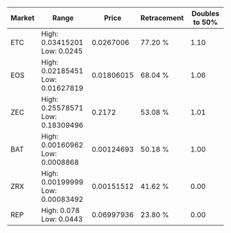 | Market | Range | Price| Retracement | Doubles to 50% |
| --- | --- | --- | --- | --- |
| ETC | High: 0.03415201<br />Low: 0.0245 | 0.0267006 | 77.20 % | 1.10 |
| EOS | High: 0.02185451<br />Low: 0.01627819 | 0.01806015 | 68.04 % | 1.06 |
| ZEC | High: 0.25578571<br />Low: 0.18309496 | 0.2172 | 53.08 % | 1.01 |
| BAT | High: 0.00160962<br />Low: 0.0008868 | 0.00124693 | 50.18 % | 1.00 |
| ZRX | High: 0.00199999<br />Low: 0.00083492 | 0.00151512 | 41.62 % | 0.00 |
| REP | High: 0.078<br />Low: 0.0443 | 0.06997936 | 23.80 % | 0.00 |
